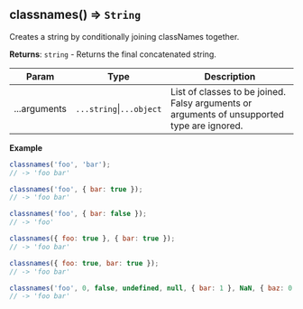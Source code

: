<a name="classnames"></a>

## classnames() ⇒ <code>String</code>
Creates a string by conditionally joining classNames together.

**Returns**: <code>string</code> - Returns the final concatenated string.

| Param | Type | Description |
| --- | --- | --- |
| ...arguments | <code>...string</code>\|<code>...object</code> | List of classes to be joined. Falsy arguments or arguments of unsupported type are ignored. |

**Example**
```js
classnames('foo', 'bar');
// -> 'foo bar'

classnames('foo', { bar: true });
// -> 'foo bar'

classnames('foo', { bar: false });
// -> 'foo'

classnames({ foo: true }, { bar: true });
// -> 'foo bar'

classnames({ foo: true, bar: true });
// -> 'foo bar'

classnames('foo', 0, false, undefined, null, { bar: 1 }, NaN, { baz: 0 }); // falsy values are ignored
// -> 'foo bar'
```
